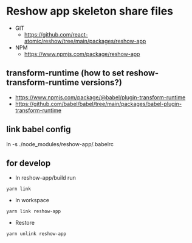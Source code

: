 Reshow app skeleton share files
===
* GIT
   * https://github.com/react-atomic/reshow/tree/main/packages/reshow-app
* NPM
   * https://www.npmjs.com/package/reshow-app


## transform-runtime (how to set reshow-transform-runtime versions?)
   * https://www.npmjs.com/package/@babel/plugin-transform-runtime
   * https://github.com/babel/babel/tree/main/packages/babel-plugin-transform-runtime

## link babel config
ln -s ./node_modules/reshow-app/.babelrc

## for develop
* In reshow-app/build run 
```
yarn link
```

* In workspace
```
yarn link reshow-app
```

* Restore
```
yarn unlink reshow-app
```
